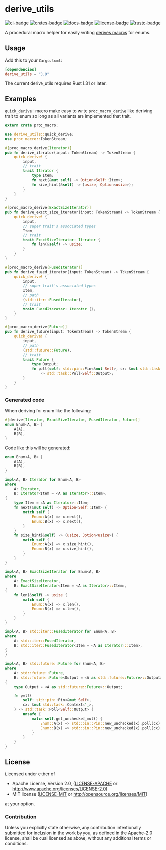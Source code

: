 # derive_utils

[![ci-badge]][ci-url]
[![crates-badge]][crates-url]
[![docs-badge]][docs-url]
[![license-badge]][license]
[![rustc-badge]][rustc-url]

[ci-badge]: https://github.com/taiki-e/derive_utils/workflows/ci/badge.svg
[ci-url]: https://github.com/taiki-e/derive_utils/actions?workflow=ci
[crates-badge]: https://img.shields.io/crates/v/derive_utils.svg
[crates-url]: https://crates.io/crates/derive_utils/
[docs-badge]: https://docs.rs/derive_utils/badge.svg
[docs-url]: https://docs.rs/derive_utils/
[license-badge]: https://img.shields.io/crates/l/derive_utils.svg
[license]: #license
[rustc-badge]: https://img.shields.io/badge/rustc-1.31+-lightgray.svg
[rustc-url]: https://blog.rust-lang.org/2018/12/06/Rust-1.31-and-rust-2018.html

A procedural macro helper for easily writing [derives macros] for enums.

[derives macros]: https://doc.rust-lang.org/reference/procedural-macros.html#derive-macros

## Usage

Add this to your `Cargo.toml`:

```toml
[dependencies]
derive_utils = "0.9"
```

The current derive_utils requires Rust 1.31 or later.

## Examples

`quick_derive!` macro make easy to write `proc_macro_derive` like deriving trait to enum so long as all variants are implemented that trait.

```rust
extern crate proc_macro;

use derive_utils::quick_derive;
use proc_macro::TokenStream;

#[proc_macro_derive(Iterator)]
pub fn derive_iterator(input: TokenStream) -> TokenStream {
    quick_derive! {
        input,
        // trait
        trait Iterator {
            type Item;
            fn next(&mut self) -> Option<Self::Item>;
            fn size_hint(&self) -> (usize, Option<usize>);
        }
    }
}

#[proc_macro_derive(ExactSizeIterator)]
pub fn derive_exact_size_iterator(input: TokenStream) -> TokenStream {
    quick_derive! {
        input,
        // super trait's associated types
        Item,
        // trait
        trait ExactSizeIterator: Iterator {
            fn len(&self) -> usize;
        }
    }
}

#[proc_macro_derive(FusedIterator)]
pub fn derive_fused_iterator(input: TokenStream) -> TokenStream {
    quick_derive! {
        input,
        // super trait's associated types
        Item,
        // path
        (std::iter::FusedIterator),
        // trait
        trait FusedIterator: Iterator {},
    }
}

#[proc_macro_derive(Future)]
pub fn derive_future(input: TokenStream) -> TokenStream {
    quick_derive! {
        input,
        // path
        (std::future::Future),
        // trait
        trait Future {
            type Output;
            fn poll(self: std::pin::Pin<&mut Self>, cx: &mut std::task::Context<'_>)
                -> std::task::Poll<Self::Output>;
        }
    }
}
```

### Generated code

When deriving for enum like the following:

```rust
#[derive(Iterator, ExactSizeIterator, FusedIterator, Future)]
enum Enum<A, B> {
    A(A),
    B(B),
}
```

Code like this will be generated:

```rust
enum Enum<A, B> {
    A(A),
    B(B),
}

impl<A, B> Iterator for Enum<A, B>
where
    A: Iterator,
    B: Iterator<Item = <A as Iterator>::Item>,
{
    type Item = <A as Iterator>::Item;
    fn next(&mut self) -> Option<Self::Item> {
        match self {
            Enum::A(x) => x.next(),
            Enum::B(x) => x.next(),
        }
    }
    fn size_hint(&self) -> (usize, Option<usize>) {
        match self {
            Enum::A(x) => x.size_hint(),
            Enum::B(x) => x.size_hint(),
        }
    }
}

impl<A, B> ExactSizeIterator for Enum<A, B>
where
    A: ExactSizeIterator,
    B: ExactSizeIterator<Item = <A as Iterator>::Item>,
{
    fn len(&self) -> usize {
        match self {
            Enum::A(x) => x.len(),
            Enum::B(x) => x.len(),
        }
    }
}

impl<A, B> std::iter::FusedIterator for Enum<A, B>
where
    A: std::iter::FusedIterator,
    B: std::iter::FusedIterator<Item = <A as Iterator>::Item>,
{
}

impl<A, B> std::future::Future for Enum<A, B>
where
    A: std::future::Future,
    B: std::future::Future<Output = <A as std::future::Future>::Output>,
{
    type Output = <A as std::future::Future>::Output;

    fn poll(
        self: std::pin::Pin<&mut Self>,
        cx: &mut std::task::Context<'_>,
    ) -> std::task::Poll<Self::Output> {
        unsafe {
            match self.get_unchecked_mut() {
                Enum::A(x) => std::pin::Pin::new_unchecked(x).poll(cx),
                Enum::B(x) => std::pin::Pin::new_unchecked(x).poll(cx),
            }
        }
    }
}
```

## License

Licensed under either of

* Apache License, Version 2.0, ([LICENSE-APACHE](LICENSE-APACHE) or <http://www.apache.org/licenses/LICENSE-2.0>)
* MIT license ([LICENSE-MIT](LICENSE-MIT) or <http://opensource.org/licenses/MIT>)

at your option.

### Contribution

Unless you explicitly state otherwise, any contribution intentionally submitted for inclusion in the work by you, as defined in the Apache-2.0 license, shall be dual licensed as above, without any additional terms or conditions.
